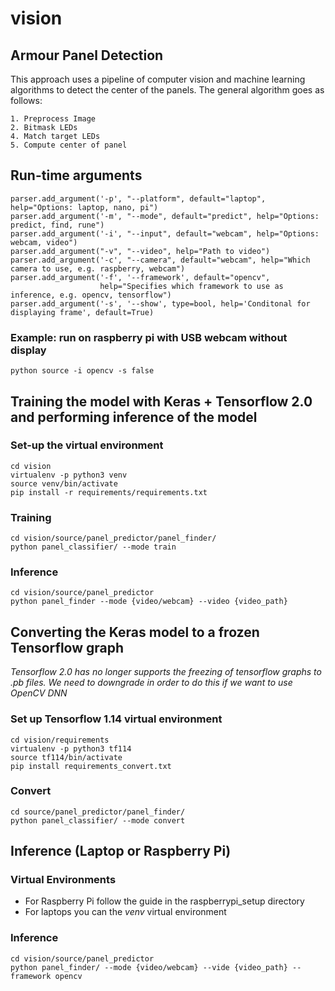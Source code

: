 # vision

## Armour Panel Detection

This approach uses a pipeline of computer vision and machine learning algorithms to detect the center of the panels. The general algorithm goes as follows:
```
1. Preprocess Image
2. Bitmask LEDs
4. Match target LEDs
5. Compute center of panel
```

## Run-time arguments
```
parser.add_argument('-p', "--platform", default="laptop", help="Options: laptop, nano, pi")
parser.add_argument('-m', "--mode", default="predict", help="Options: predict, find, rune")
parser.add_argument('-i', "--input", default="webcam", help="Options: webcam, video")
parser.add_argument("-v", "--video", help="Path to video")
parser.add_argument('-c', "--camera", default="webcam", help="Which camera to use, e.g. raspberry, webcam")
parser.add_argument('-f', '--framework', default="opencv",
                    help="Specifies which framework to use as inference, e.g. opencv, tensorflow")
parser.add_argument('-s', '--show', type=bool, help='Conditonal for displaying frame', default=True)
```
### Example: run on raspberry pi with USB webcam without display
```
python source -i opencv -s false
```

## Training the model with Keras + Tensorflow 2.0 and performing inference of the model

### Set-up the virtual environment
```
cd vision
virtualenv -p python3 venv
source venv/bin/activate
pip install -r requirements/requirements.txt
```

### Training
```
cd vision/source/panel_predictor/panel_finder/
python panel_classifier/ --mode train
```

### Inference
```
cd vision/source/panel_predictor
python panel_finder --mode {video/webcam} --video {video_path}
```

## Converting the Keras model to a frozen Tensorflow graph
*Tensorflow 2.0 has no longer supports the freezing of
tensorflow graphs to .pb files. We need to downgrade in order
to do this if we want to use OpenCV DNN*

### Set up Tensorflow 1.14 virtual environment
```
cd vision/requirements
virtualenv -p python3 tf114
source tf114/bin/activate
pip install requirements_convert.txt
```

### Convert 
```
cd source/panel_predictor/panel_finder/
python panel_classifier/ --mode convert
```

## Inference (Laptop or Raspberry Pi)

### Virtual Environments

- For Raspberry Pi follow the guide in the raspberrypi_setup directory
- For laptops you can the *venv* virtual environment

### Inference
```
cd vision/source/panel_predictor
python panel_finder/ --mode {video/webcam} --vide {video_path} --framework opencv
```
